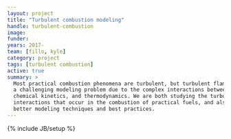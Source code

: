 ```yaml
---
layout: project
title: "Turbulent combustion modeling"
handle: turbulent-combustion
image:
funder:
years: 2017-
team: [fillo, kyle]
category: project
tags: [turbulent combustion]
active: true
summary: >
  Most practical combustion phenomena are turbulent, but turbulent flames pose
  a challenging modeling problem due to the complex interactions between fluid flow,
  chemical kinetics, and thermodynamics. We are both studying the turbulence-chemistry
  interactions that occur in the combustion of practical fuels, and also developing
  better modeling techniques and best practices. 
---
```

{% include JB/setup %}

